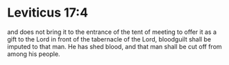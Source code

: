 # Leviticus 17:4

and does not bring it to the entrance of the tent of meeting to offer it as a gift to the Lord in front of the tabernacle of the Lord, bloodguilt shall be imputed to that man. He has shed blood, and that man shall be cut off from among his people.
